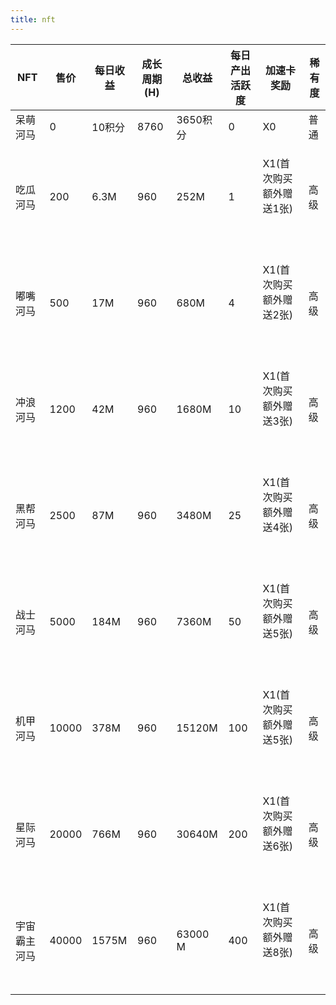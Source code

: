 ```yaml
---
title: nft
---
```


| NFT    | 售价     | 每日收益         | 成长周期 (H)    | 总收益                     | 每日产出活跃度        | 加速卡奖励                            | 稀有度        |
| ------ | ------ | ------------ | ----------- | ----------------------- | -------------- | -------------------------------- | ---------- |
| 呆萌河马   | 0      |        10积分  |       8760  |     3650积分              | 0              | X0                               |         普通 |
| 吃瓜河马   | 200    |        6.3M  |        960  |     252M                |             1  | <p>X1(首次购买额外赠送1张)</p><p><br></p> |         高级 |
| 嘟嘴河马   | 500    |        17M   |         960 |     680M                |             4  | <p>X1(首次购买额外赠送2张)</p><p><br></p> |         高级 |
| 冲浪河马   | 1200   |        42M   |         960 |     1680M               |             10 | <p>X1(首次购买额外赠送3张)</p><p><br></p> |         高级 |
| 黑帮河马   | 2500   |        87M   |         960 |     3480M               |            25  | <p>X1(首次购买额外赠送4张)</p><p><br></p> |         高级 |
| 战士河马   | 5000   |        184M  |         960 |     7360M               |            50  | <p>X1(首次购买额外赠送5张)</p><p><br></p> |         高级 |
| 机甲河马   | 10000  |        378M  |         960 |     15120M              |           100  | <p>X1(首次购买额外赠送5张)</p><p><br></p> |         高级 |
| 星际河马   | 20000  |        766M  |        960  |     30640M              |           200  | <p>X1(首次购买额外赠送6张)</p><p><br></p> |         高级 |
| 宇宙霸主河马 | 40000  |        1575M |         960 |     63000 M             |          400   | <p>X1(首次购买额外赠送8张)</p><p><br></p> |         高级 |
